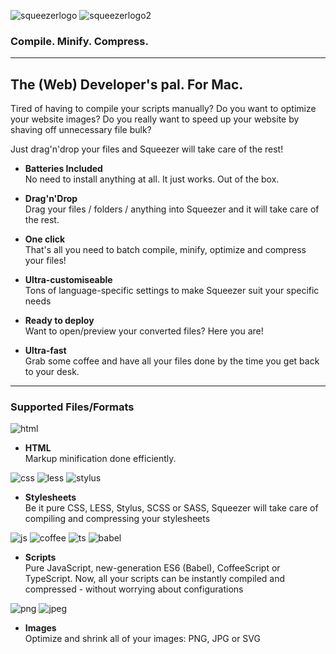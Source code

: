 ![squeezerlogo](http://www.squeezerapp.com/images/icon_32x32@2x.png) ![squeezerlogo2](http://www.squeezerapp.com/images/logo-cut.png)
### Compile. Minify. Compress.
-----

## The (Web) Developer's pal. For Mac.

Tired of having to compile your scripts manually? Do you want to optimize your website images? Do you really want to speed up your website by shaving off unnecessary file bulk?

Just drag'n'drop your files and Squeezer will take care of the rest!

- **Batteries Included**   
No need to install anything at all. It just works. Out of the box.

- **Drag'n'Drop**   
Drag your files / folders / anything into Squeezer and it will take care of the rest.

- **One click**   
That's all you need to batch compile, minify, optimize and compress your files!

- **Ultra-customiseable**   
Tons of language-specific settings to make Squeezer suit your specific needs

- **Ready to deploy**   
Want to open/preview your converted files? Here you are!

- **Ultra-fast**   
Grab some coffee and have all your files done by the time you get back to your desk.

-----

### Supported Files/Formats

![html](http://www.squeezerapp.com/images/html.min.png)
- **HTML**   
Markup minification done efficiently.

![css](http://www.squeezerapp.com/images/css.min.png) ![less](http://www.squeezerapp.com/images/less.min.png) ![stylus](http://www.squeezerapp.com/images/stylus.min.png)
- **Stylesheets**   
Be it pure CSS, LESS, Stylus, SCSS or SASS, Squeezer will take care of compiling and compressing your stylesheets

![js](http://www.squeezerapp.com/images/js.min.png) ![coffee](http://www.squeezerapp.com/images/coffee.min.png) ![ts](http://www.squeezerapp.com/images/ts.min.png) ![babel](http://www.squeezerapp.com/images/babel.min.png)
- **Scripts**   
Pure JavaScript, new-generation ES6 (Babel), CoffeeScript or TypeScript. Now, all your scripts can be instantly compiled and compressed - without worrying about configurations

![png](http://www.squeezerapp.com/images/png.min.png) ![jpeg](http://www.squeezerapp.com/images/jpeg.min.png)
- **Images**   
Optimize and shrink all of your images: PNG, JPG or SVG
